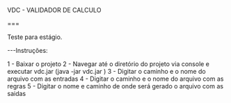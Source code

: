 

VDC - VALIDADOR DE CALCULO

===

Teste para estágio.

---Instruções:

1 - Baixar o projeto
2 - Navegar até o diretório do projeto via console e executar vdc.jar (java -jar vdc.jar )
3 - Digitar o caminho e o nome do arquivo com as entradas
4 - Digitar o caminho e o nome do arquivo com as regras
5 - Digitar o nome e caminho de onde será gerado o arquivo com as saidas
